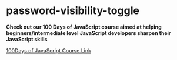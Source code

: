 # password-visibility-toggle

**Check out our 100 Days of JavaScript course aimed at helping beginners/intermediate level JavaScript developers sharpen their JavaScript skills**

[100Days of JavaScript Course Link](https://www.udemy.com/course/100-days-of-javascript/?referralCode=9FB1A91BA3B143B2A261)

